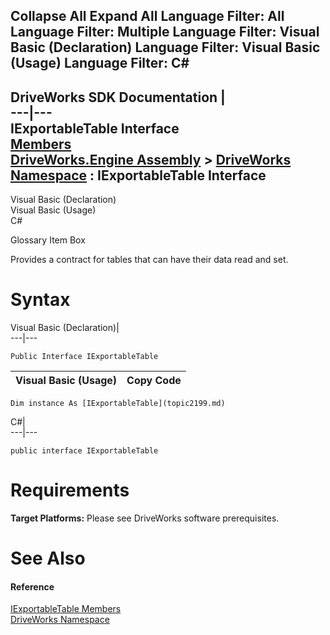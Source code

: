 Collapse All Expand All Language Filter: All  Language Filter: Multiple  Language Filter: Visual Basic (Declaration) Language Filter: Visual Basic (Usage) Language Filter: C#  
---  
DriveWorks SDK Documentation  |   
---|---  
IExportableTable Interface   
[Members](topic2200.md)   
[DriveWorks.Engine Assembly](topic2156.md) > [DriveWorks Namespace](topic2159.md) : IExportableTable Interface  
---  
  
Visual Basic (Declaration)    
Visual Basic (Usage)    
C# 

Glossary Item Box

Provides a contract for tables that can have their data read and set. 

# Syntax

Visual Basic (Declaration)|   
---|---  
      
    
    Public Interface IExportableTable   
  
Visual Basic (Usage)| Copy Code  
---|---  
      
    
    Dim instance As [IExportableTable](topic2199.md)  
  
C#|   
---|---  
      
    
    public interface IExportableTable   
  
# Requirements

**Target Platforms:** Please see DriveWorks software prerequisites.

# See Also

#### Reference

[IExportableTable Members](topic2200.md)   
[DriveWorks Namespace](topic2159.md)


